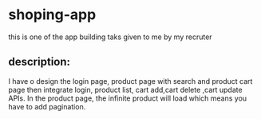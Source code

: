 # shoping-app
this is one of the app building taks given to me by my recruter
## description: 
I have o design the login page, product page with search and product cart page then
integrate login, product list, cart add,cart delete ,cart update APIs. In the product
page, the infinite product will load which means you have to add pagination.
